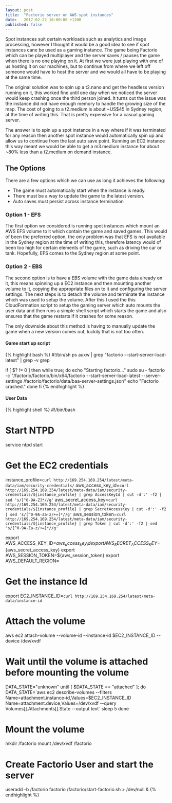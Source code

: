 ```yaml
---
layout: post
title:  "Factorio server on AWS spot instances"
date:   2017-02-22 16:00:00 +1200
published: false
---
```

Spot instances suit certain workloads such as analytics and image processing, however I thought it would be a good idea to see if spot instances cane be used as a gaming instance. The game being Factorio which can be played multiplayer and the server saves / pauses the game when there is no one playing on it. At first we were just playing with one of us hosting it on our machines, but to continue from where we left off someone would have to host the server and we would all have to be playing at the same time.

The original solution was to spin up a t2.nano and get the headless version running on it, this worked fine until one day when we noticed the server would keep crashing once the third person joined. It turns out the issue was the instance did not have enough memory to handle the growing size of the map. The cost of going to a t2.medium is about ~US$45 in Sydney region, at the time of writing this. That is pretty expensive for a casual gaming server.

The answer is to spin up a spot instance in a way where if it was terminated for any reason then another spot instance would automatically spin up and allow us to continue from the last auto save point. Running an EC2 instance this way meant we would be able to get a m3.medium instance for about ~80% less than a t2.medium on demand instance.

## The Options
There are a few options which we can use as long it achieves the following:

 - The game must automatically start when the instance is ready.
 - There must be a way to update the game to the latest version.
 - Auto saves must persist across instance termination

### Option 1 - EFS
The first option we considered is running spot instances which mount an AWS EFS volume to it which contain the game and saved games. This would of been the preferred option, the only problem was that EFS is not available in the Sydney region at the time of writing this, therefore latency would of been too high for certain elements of the game, such as driving the car or tank. Hopefully, EFS comes to the Sydney region at some point.

### Option 2 - EBS
The second option is to have a EBS volume with the game data already on it, this means spinning up a EC2 instance and then mounting another volume to it, copying the appropriate files on to it and configuring the server settings. The next steps is to detach the volume and terminate the instance which was used to setup the volume. After this I used the this CloudFormation script to setup the gaming server which auto mounts the user data and then runs a simple shell script which starts the game and also ensures that the game restarts if it crashes for some reason.

The only downside about this method is having to manually update the game when a new version comes out, luckily that is not too often.

#### Game start up script
{% highlight bash %}
#!/bin/sh
ps auxw | grep "factorio --start-server-load-latest" | grep -v grep

if [ $? != 0 ]
then
  while true; do
    echo "Starting factorio..."
    sudo su - factorio -c "/factorio/factorio/bin/x64/factorio --start-server-load-latest --server-settings /factorio/factorio/data/baa-server-settings.json"
    echo "Factorio crashed."
  done
fi
{% endhighlight %}

#### User Data
{% highlight shell %}
#!/bin/bash
# Start NTPD
service ntpd start

# Get the EC2 credentials
instance_profile=`curl http://169.254.169.254/latest/meta-data/iam/security-credentials/`
aws_access_key_id=`curl http://169.254.169.254/latest/meta-data/iam/security-credentials/${instance_profile} | grep AccessKeyId | cut -d':' -f2 | sed 's/[^0-9A-Z]*//g'`
aws_secret_access_key=`curl http://169.254.169.254/latest/meta-data/iam/security-credentials/${instance_profile} | grep SecretAccessKey | cut -d':' -f2 | sed 's/[^0-9A-Za-z/+=]*//g'`
aws_session_token=`curl http://169.254.169.254/latest/meta-data/iam/security-credentials/${instance_profile} | grep Token | cut -d':' -f2 | sed 's/[^0-9A-Za-z/+=]*//g'`

export AWS_ACCESS_KEY_ID=${aws_access_key_id}
export AWS_SECRET_ACCESS_KEY=${aws_secret_access_key}
export AWS_SESSION_TOKEN=${aws_session_token}
export AWS_DEFAULT_REGION=<region>

# Get the instance Id
export EC2_INSTANCE_ID=`curl http://169.254.169.254/latest/meta-data/instance-id`

# Attach the volume
aws ec2 attach-volume --volume-id <vol-id> --instance-id $EC2_INSTANCE_ID --device /dev/xvdf

# Wait until the volume is attached before mounting the volume
DATA_STATE="unknown"
until [ $DATA_STATE == "attached" ]; do
  DATA_STATE=`aws ec2 describe-volumes --filters Name=attachment.instance-id,Values=$EC2_INSTANCE_ID Name=attachment.device,Values=/dev/xvdf --query Volumes[].Attachments[].State --output text`
  sleep 5
done

# Mount the volume
mkdir /factorio
mount /dev/xvdf /factorio

# Create Factorio User and start the server
useradd -b /factorio factorio
/factorio/start-factorio.sh > /dev/null &
{% endhighlight %}
